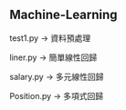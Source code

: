 ## **Machine-Learning**
test1.py -> 資料預處理

liner.py -> 簡單線性回歸

salary.py -> 多元線性回歸

Position.py -> 多項式回歸

